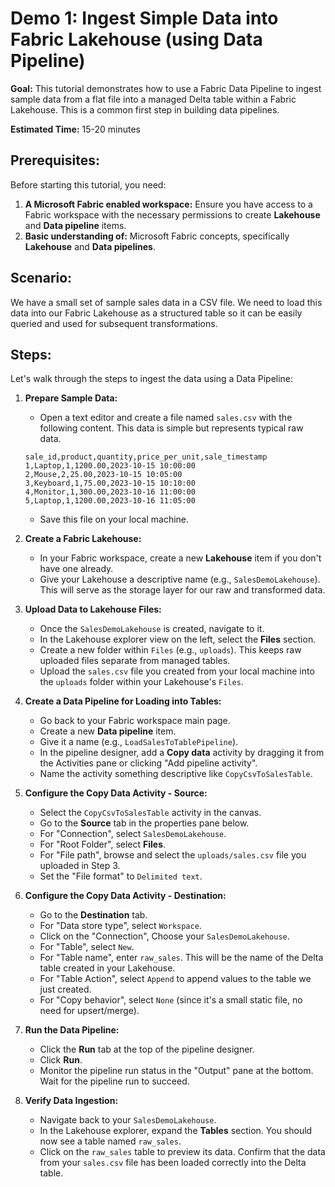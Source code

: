 # Demo 1: Ingest Simple Data into Fabric Lakehouse (using Data Pipeline)

**Goal:** This tutorial demonstrates how to use a Fabric Data Pipeline to ingest sample data from a flat file into a managed Delta table within a Fabric Lakehouse. This is a common first step in building data pipelines.

**Estimated Time:** 15-20 minutes

## Prerequisites:

Before starting this tutorial, you need:

1.  **A Microsoft Fabric enabled workspace:** Ensure you have access to a Fabric workspace with the necessary permissions to create **Lakehouse** and **Data pipeline** items.
2.  **Basic understanding of:** Microsoft Fabric concepts, specifically **Lakehouse** and **Data pipelines**.

## Scenario:

We have a small set of sample sales data in a CSV file. We need to load this data into our Fabric Lakehouse as a structured table so it can be easily queried and used for subsequent transformations.

## Steps:

Let's walk through the steps to ingest the data using a Data Pipeline:

1.  **Prepare Sample Data:**
    *   Open a text editor and create a file named `sales.csv` with the following content. This data is simple but represents typical raw data.

    ```csv
    sale_id,product,quantity,price_per_unit,sale_timestamp
    1,Laptop,1,1200.00,2023-10-15 10:00:00
    2,Mouse,2,25.00,2023-10-15 10:05:00
    3,Keyboard,1,75.00,2023-10-15 10:10:00
    4,Monitor,1,300.00,2023-10-16 11:00:00
    5,Laptop,1,1200.00,2023-10-16 11:05:00
    ```
    *   Save this file on your local machine.

2.  **Create a Fabric Lakehouse:**
    *   In your Fabric workspace, create a new **Lakehouse** item if you don't have one already.
    *   Give your Lakehouse a descriptive name (e.g., `SalesDemoLakehouse`). This will serve as the storage layer for our raw and transformed data.

3.  **Upload Data to Lakehouse Files:**
    *   Once the `SalesDemoLakehouse` is created, navigate to it.
    *   In the Lakehouse explorer view on the left, select the **Files** section.
    *   Create a new folder within `Files` (e.g., `uploads`). This keeps raw uploaded files separate from managed tables.
    *   Upload the `sales.csv` file you created from your local machine into the `uploads` folder within your Lakehouse's `Files`.

4.  **Create a Data Pipeline for Loading into Tables:**
    *   Go back to your Fabric workspace main page.
    *   Create a new **Data pipeline** item.
    *   Give it a name (e.g., `LoadSalesToTablePipeline`).
    *   In the pipeline designer, add a **Copy data** activity by dragging it from the Activities pane or clicking "Add pipeline activity".
    *   Name the activity something descriptive like `CopyCsvToSalesTable`.

5.  **Configure the Copy Data Activity - Source:**
    *   Select the `CopyCsvToSalesTable` activity in the canvas.
    *   Go to the **Source** tab in the properties pane below.
    *   For "Connection", select `SalesDemoLakehouse`.
    *   For "Root Folder", select **Files**.
    *   For "File path", browse and select the `uploads/sales.csv` file you uploaded in Step 3.
    *   Set the "File format" to `Delimited text`.


6.  **Configure the Copy Data Activity - Destination:**
    *   Go to the **Destination** tab.
    *   For "Data store type", select `Workspace`.
    *   Click on the "Connection", Choose your `SalesDemoLakehouse`.
    *   For "Table", select `New`.
    *   For "Table name", enter `raw_sales`. This will be the name of the Delta table created in your Lakehouse.
    *   For "Table Action", select `Append` to append values to the table we just created.
    *   For "Copy behavior", select `None` (since it's a small static file, no need for upsert/merge).

7.  **Run the Data Pipeline:**
    *   Click the **Run** tab at the top of the pipeline designer.
    *   Click **Run**.
    *   Monitor the pipeline run status in the "Output" pane at the bottom. Wait for the pipeline run to succeed.

8.  **Verify Data Ingestion:**
    *   Navigate back to your `SalesDemoLakehouse`.
    *   In the Lakehouse explorer, expand the **Tables** section. You should now see a table named `raw_sales`.
    *   Click on the `raw_sales` table to preview its data. Confirm that the data from your `sales.csv` file has been loaded correctly into the Delta table.

